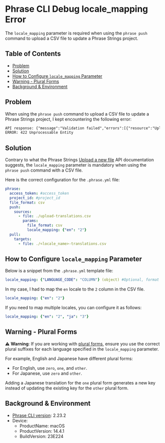 # Phrase CLI Debug locale_mapping Error
<!-- https://dev.to/ahandsel/phrase-cli-debug-localemapping-error-4ipd -->

The `locale_mapping` parameter is required when using the `phrase push` command to upload a CSV file to update a Phrase Strings project.


## Table of Contents <!-- omit in toc -->

* [Problem](#problem)
* [Solution](#solution)
* [How to Configure `locale_mapping` Parameter](#how-to-configure-locale_mapping-parameter)
* [Warning - Plural Forms](#warning---plural-forms)
* [Background \& Environment](#background--environment)


## Problem

When using the `phrase push` command to upload a CSV file to update a Phrase Strings project, I kept encountering the following error:

```txt
API response: {"message":"Validation failed","errors":[{"resource":"Upload","field":"locale_mapping","message":"You must provide a locale_mapping parameter."}]}
ERROR: 422 Unprocessable Entity
```


## Solution

Contrary to what the Phrase Strings [Upload a new file](https://developers.phrase.com/api/#post-/projects/-project_id-/uploads) API documentation suggests, the `locale_mapping` parameter is mandatory when using the `phrase push` command with a CSV file.

Here is the correct configuration for the `.phrase.yml` file:

```yaml
phrase:
  access_token: #access_token
  project_id: #project_id
  file_format: csv
  push:
    sources:
      - file: ./upload-translations.csv
        params:
          file_format: csv
          locale_mapping: {"en": "2"}
  pull:
    targets:
      - file: ./<locale_name>-translations.csv
```


## How to Configure `locale_mapping` Parameter

Below is a snippet from the `.phrase.yml` template file:

```yaml
locale_mapping: {"LANGUAGE_CODE": "COLUMN"} (object) #Optional, format specific (Excel, CSV) mapping between locale names and the columns the translations to those locales are contained in.
```

In my case, I had to map the `en` locale to the `2` column in the CSV file.

```yaml
locale_mapping: {"en": "2"}
```

If you need to map multiple locales, you can configure it as follows:

```yaml
locale_mapping: {"en": "2", "ja": "3"}
```


## Warning - Plural Forms

⚠️ **Warning**: If you are working with [plural forms](https://support.phrase.com/hc/en-us/articles/5819838743964), ensure you use the correct plural suffixes for each language specified in the `locale_mapping` parameter.

For example, English and Japanese have different plural forms:
* For English, use `zero`, `one`, and `other`.
* For Japanese, use `zero` and `other`.

Adding a Japanese translation for the `one` plural form generates a new key instead of updating the existing key for the `other` plural form.


## Background & Environment

* [Phrase CLI version](https://github.com/phrase/phrase-cli): 2.23.2
* Device:
  * ProductName: macOS
  * ProductVersion: 14.4.1
  * BuildVersion: 23E224
